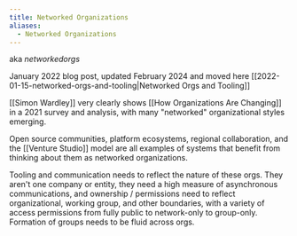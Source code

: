```yaml
---
title: Networked Organizations
aliases:
  - Networked Organizations
---
```

aka _networkedorgs_

January 2022 blog post, updated February 2024 and moved here [[2022-01-15-networked-orgs-and-tooling|Networked Orgs and Tooling]]

[[Simon Wardley]] very clearly shows [[How Organizations Are Changing]] in a 2021 survey and analysis, with many "networked" organizational styles emerging.

Open source communities, platform ecosystems, regional collaboration, and the [[Venture Studio]] model are all examples of systems that benefit from thinking about them as networked organizations.

Tooling and communication needs to reflect the nature of these orgs. They aren't one company or entity, they need a high measure of asynchronous communications, and ownership / permissions need to reflect organizational, working group, and other boundaries, with a variety of access permissions from fully public to network-only to group-only. Formation of groups needs to be fluid across orgs.